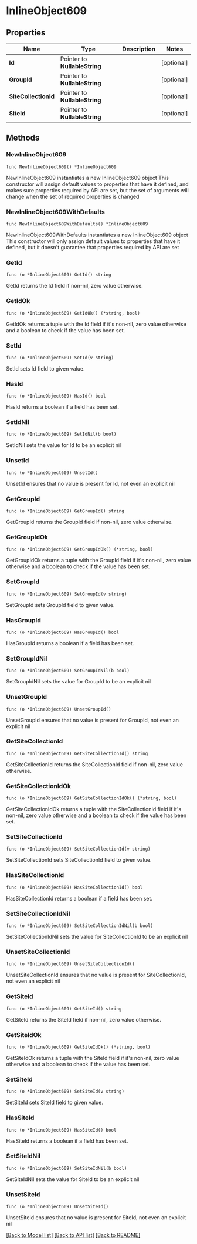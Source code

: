 # InlineObject609

## Properties

Name | Type | Description | Notes
------------ | ------------- | ------------- | -------------
**Id** | Pointer to **NullableString** |  | [optional] 
**GroupId** | Pointer to **NullableString** |  | [optional] 
**SiteCollectionId** | Pointer to **NullableString** |  | [optional] 
**SiteId** | Pointer to **NullableString** |  | [optional] 

## Methods

### NewInlineObject609

`func NewInlineObject609() *InlineObject609`

NewInlineObject609 instantiates a new InlineObject609 object
This constructor will assign default values to properties that have it defined,
and makes sure properties required by API are set, but the set of arguments
will change when the set of required properties is changed

### NewInlineObject609WithDefaults

`func NewInlineObject609WithDefaults() *InlineObject609`

NewInlineObject609WithDefaults instantiates a new InlineObject609 object
This constructor will only assign default values to properties that have it defined,
but it doesn't guarantee that properties required by API are set

### GetId

`func (o *InlineObject609) GetId() string`

GetId returns the Id field if non-nil, zero value otherwise.

### GetIdOk

`func (o *InlineObject609) GetIdOk() (*string, bool)`

GetIdOk returns a tuple with the Id field if it's non-nil, zero value otherwise
and a boolean to check if the value has been set.

### SetId

`func (o *InlineObject609) SetId(v string)`

SetId sets Id field to given value.

### HasId

`func (o *InlineObject609) HasId() bool`

HasId returns a boolean if a field has been set.

### SetIdNil

`func (o *InlineObject609) SetIdNil(b bool)`

 SetIdNil sets the value for Id to be an explicit nil

### UnsetId
`func (o *InlineObject609) UnsetId()`

UnsetId ensures that no value is present for Id, not even an explicit nil
### GetGroupId

`func (o *InlineObject609) GetGroupId() string`

GetGroupId returns the GroupId field if non-nil, zero value otherwise.

### GetGroupIdOk

`func (o *InlineObject609) GetGroupIdOk() (*string, bool)`

GetGroupIdOk returns a tuple with the GroupId field if it's non-nil, zero value otherwise
and a boolean to check if the value has been set.

### SetGroupId

`func (o *InlineObject609) SetGroupId(v string)`

SetGroupId sets GroupId field to given value.

### HasGroupId

`func (o *InlineObject609) HasGroupId() bool`

HasGroupId returns a boolean if a field has been set.

### SetGroupIdNil

`func (o *InlineObject609) SetGroupIdNil(b bool)`

 SetGroupIdNil sets the value for GroupId to be an explicit nil

### UnsetGroupId
`func (o *InlineObject609) UnsetGroupId()`

UnsetGroupId ensures that no value is present for GroupId, not even an explicit nil
### GetSiteCollectionId

`func (o *InlineObject609) GetSiteCollectionId() string`

GetSiteCollectionId returns the SiteCollectionId field if non-nil, zero value otherwise.

### GetSiteCollectionIdOk

`func (o *InlineObject609) GetSiteCollectionIdOk() (*string, bool)`

GetSiteCollectionIdOk returns a tuple with the SiteCollectionId field if it's non-nil, zero value otherwise
and a boolean to check if the value has been set.

### SetSiteCollectionId

`func (o *InlineObject609) SetSiteCollectionId(v string)`

SetSiteCollectionId sets SiteCollectionId field to given value.

### HasSiteCollectionId

`func (o *InlineObject609) HasSiteCollectionId() bool`

HasSiteCollectionId returns a boolean if a field has been set.

### SetSiteCollectionIdNil

`func (o *InlineObject609) SetSiteCollectionIdNil(b bool)`

 SetSiteCollectionIdNil sets the value for SiteCollectionId to be an explicit nil

### UnsetSiteCollectionId
`func (o *InlineObject609) UnsetSiteCollectionId()`

UnsetSiteCollectionId ensures that no value is present for SiteCollectionId, not even an explicit nil
### GetSiteId

`func (o *InlineObject609) GetSiteId() string`

GetSiteId returns the SiteId field if non-nil, zero value otherwise.

### GetSiteIdOk

`func (o *InlineObject609) GetSiteIdOk() (*string, bool)`

GetSiteIdOk returns a tuple with the SiteId field if it's non-nil, zero value otherwise
and a boolean to check if the value has been set.

### SetSiteId

`func (o *InlineObject609) SetSiteId(v string)`

SetSiteId sets SiteId field to given value.

### HasSiteId

`func (o *InlineObject609) HasSiteId() bool`

HasSiteId returns a boolean if a field has been set.

### SetSiteIdNil

`func (o *InlineObject609) SetSiteIdNil(b bool)`

 SetSiteIdNil sets the value for SiteId to be an explicit nil

### UnsetSiteId
`func (o *InlineObject609) UnsetSiteId()`

UnsetSiteId ensures that no value is present for SiteId, not even an explicit nil

[[Back to Model list]](../README.md#documentation-for-models) [[Back to API list]](../README.md#documentation-for-api-endpoints) [[Back to README]](../README.md)


